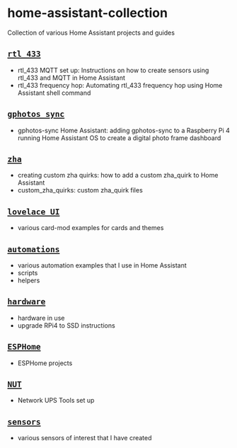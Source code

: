 # home-assistant-collection
Collection of various Home Assistant projects and guides

## [`rtl_433`](https://github.com/iamjoshk/home-assistant-collection/tree/main/rtl_433)
+ rtl_433 MQTT set up: Instructions on how to create sensors using rtl_433 and MQTT in Home Assistant
+ rtl_433 frequency hop: Automating rtl_433 frequency hop using Home Assistant shell command

## [`gphotos_sync`](https://github.com/iamjoshk/home-assistant-collection/tree/main/gphotos_sync)
+ gphotos-sync Home Assistant: adding gphotos-sync to a Raspberry Pi 4 running Home Assistant OS to create a digital photo frame dashboard

## [`zha`](https://github.com/iamjoshk/home-assistant-collection/tree/main/zha)
+ creating custom zha quirks: how to add a custom zha_quirk to Home Assistant
+ custom_zha_quirks: custom zha_quirk files

## [`lovelace UI`](https://github.com/iamjoshk/home-assistant-collection/tree/main/lovelace%20UI)
+ various card-mod examples for cards and themes

## [`automations`](https://github.com/iamjoshk/home-assistant-collection/tree/main/automations)
+ various automation examples that I use in Home Assistant
+ scripts
+ helpers

## [`hardware`](https://github.com/iamjoshk/home-assistant-collection/tree/main/hardware)
+ hardware in use
+ upgrade RPi4 to SSD instructions

## [`ESPHome`](https://github.com/iamjoshk/home-assistant-collection/tree/main/ESPHome)
+ ESPHome projects

## [`NUT`](https://github.com/iamjoshk/home-assistant-collection/tree/main/NUT)
+ Network UPS Tools set up

## [`sensors`](https://github.com/iamjoshk/home-assistant-collection/tree/main/sensors)
+ various sensors of interest that I have created
